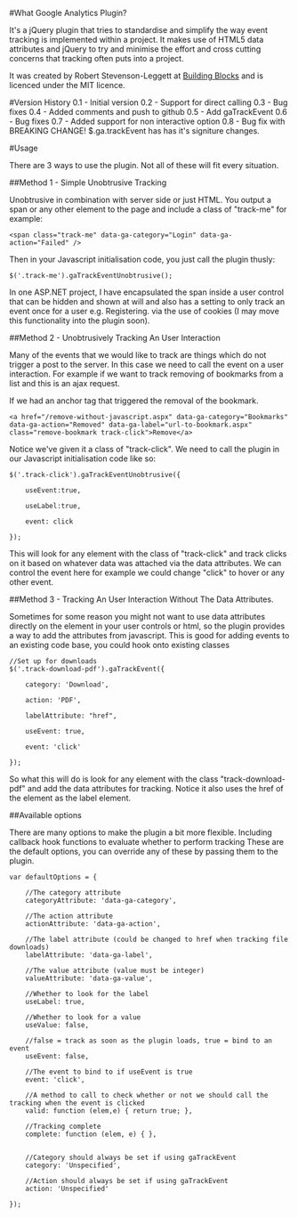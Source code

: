 #What Google Analytics Plugin?

It's a jQuery plugin that tries to standardise and simplify the way event tracking is implemented within a project. It makes use of HTML5 data attributes and jQuery to try and minimise the effort and cross cutting concerns that tracking often puts into a project.

It was created by Robert Stevenson-Leggett at <a href="http://www.building-blocks.com">Building Blocks</a> and is licenced under the MIT licence.

#Version History
 0.1 - Initial version
 0.2 - Support for direct calling
 0.3 - Bug fixes
 0.4 - Added comments and push to github
 0.5 - Add gaTrackEvent
 0.6 - Bug fixes
 0.7 - Added support for non interactive option
 0.8 - Bug fix with BREAKING CHANGE! $.ga.trackEvent has has it's signiture changes.

#Usage

There are 3 ways to use the plugin. Not all of these will fit every situation.

##Method 1 - Simple Unobtrusive Tracking

Unobtrusive in combination with server side or just HTML. You output a span or any other element to the page and include a class of "track-me" for example:

	<span class="track-me" data-ga-category="Login" data-ga-action="Failed" />

Then in your Javascript initialisation code, you just call the plugin thusly:

	$('.track-me').gaTrackEventUnobtrusive();

In one ASP.NET project, I have encapsulated the span inside a user control that can be hidden and shown at will and also has a setting to only track an event once for a user e.g. Registering. via the use of cookies (I may move this functionality into the plugin soon).

##Method 2 - Unobtrusively Tracking An User Interaction

Many of the events that we would like to track are things which do not trigger a post to the server. In this case we need to call the event on a user interaction. For example if we want to track removing of bookmarks from a list and this is an ajax request.

If we had an anchor tag that triggered the removal of the bookmark.

	<a href="/remove-without-javascript.aspx" data-ga-category="Bookmarks" data-ga-action="Removed" data-ga-label="url-to-bookmark.aspx" class="remove-bookmark track-click">Remove</a>

Notice we've given it a class of "track-click".  We need to call the plugin in our Javascript initialisation code like so:

	$('.track-click').gaTrackEventUnobtrusive({

		useEvent:true,

		useLabel:true,

		event: click

	});

This will look for any element with the class of "track-click" and track clicks on it based on whatever data was attached via the data attributes. We can control the event here for example we could change "click" to hover or any other event. 

##Method 3 - Tracking An User Interaction Without The Data Attributes.

Sometimes for some reason you might not want to use data attributes directly on the element in your user controls or html, so the plugin provides a way to add the attributes from javascript. This is good for adding events to an existing code base, you could hook onto existing classes 

	//Set up for downloads
	$('.track-download-pdf').gaTrackEvent({

		category: 'Download',

		action: 'PDF',

		labelAttribute: "href",

		useEvent: true,

		event: 'click'

	});

So what this will do is look for any element with the class "track-download-pdf" and add the data attributes for tracking. Notice it also uses the href of the element as the label element.

##Available options

There are many options to make the plugin a bit more flexible. Including callback hook functions to evaluate whether to perform tracking These are the default options, you can override any of these by passing them to the plugin.

	var defaultOptions = {

		//The category attribute
		categoryAttribute: 'data-ga-category',

		//The action attribute
		actionAttribute: 'data-ga-action',

		//The label attribute (could be changed to href when tracking file downloads)
		labelAttribute: 'data-ga-label',

		//The value attribute (value must be integer)
		valueAttribute: 'data-ga-value',

		//Whether to look for the label
		useLabel: true,

		//Whether to look for a value
		useValue: false,

		//false = track as soon as the plugin loads, true = bind to an event
		useEvent: false,

		//The event to bind to if useEvent is true
		event: 'click',

		//A method to call to check whether or not we should call the tracking when the event is clicked
		valid: function (elem,e) { return true; },

		//Tracking complete
		complete: function (elem, e) { },


		//Category should always be set if using gaTrackEvent
		category: 'Unspecified',

		//Action should always be set if using gaTrackEvent
		action: 'Unspecified'
		
	});